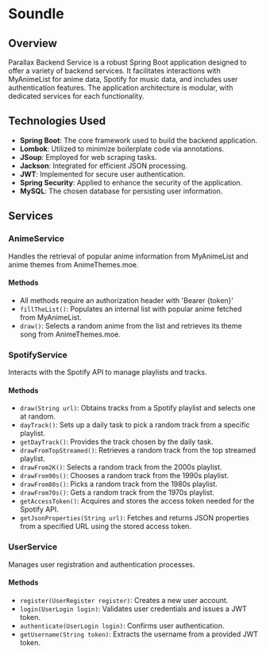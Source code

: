 # Soundle

## Overview
Parallax Backend Service is a robust Spring Boot application designed to offer a variety of backend services. It facilitates interactions with MyAnimeList for anime data, Spotify for music data, and includes user authentication features. The application architecture is modular, with dedicated services for each functionality.

## Technologies Used
- **Spring Boot**: The core framework used to build the backend application.
- **Lombok**: Utilized to minimize boilerplate code via annotations.
- **JSoup**: Employed for web scraping tasks.
- **Jackson**: Integrated for efficient JSON processing.
- **JWT**: Implemented for secure user authentication.
- **Spring Security**: Applied to enhance the security of the application.
- **MySQL**: The chosen database for persisting user information.

## Services

### AnimeService
Handles the retrieval of popular anime information from MyAnimeList and anime themes from AnimeThemes.moe.

#### Methods
- All methods require an authorization header with 'Bearer {token}'
- `fillTheList()`: Populates an internal list with popular anime fetched from MyAnimeList.
- `draw()`: Selects a random anime from the list and retrieves its theme song from AnimeThemes.moe.

### SpotifyService
Interacts with the Spotify API to manage playlists and tracks.

#### Methods
- `draw(String url)`: Obtains tracks from a Spotify playlist and selects one at random.
- `dayTrack()`: Sets up a daily task to pick a random track from a specific playlist.
- `getDayTrack()`: Provides the track chosen by the daily task.
- `drawFromTopStreamed()`: Retrieves a random track from the top streamed playlist.
- `drawFrom2K()`: Selects a random track from the 2000s playlist.
- `drawFrom90s()`: Chooses a random track from the 1990s playlist.
- `drawFrom80s()`: Picks a random track from the 1980s playlist.
- `drawFrom70s()`: Gets a random track from the 1970s playlist.
- `getAccessToken()`: Acquires and stores the access token needed for the Spotify API.
- `getJsonProperties(String url)`: Fetches and returns JSON properties from a specified URL using the stored access token.

### UserService
Manages user registration and authentication processes.

#### Methods
- `register(UserRegister register)`: Creates a new user account.
- `login(UserLogin login)`: Validates user credentials and issues a JWT token.
- `authenticate(UserLogin login)`: Confirms user authentication.
- `getUsername(String token)`: Extracts the username from a provided JWT token.
